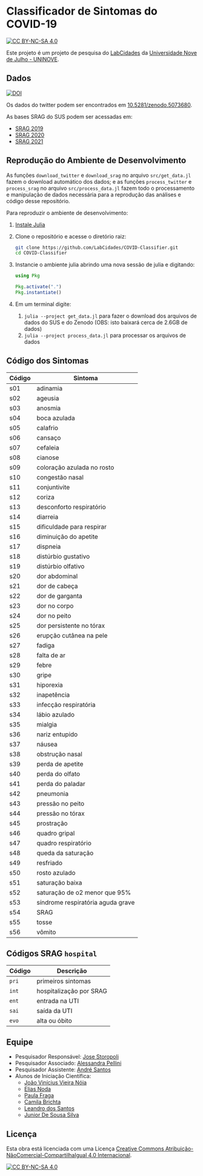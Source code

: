 # Classificador de Sintomas do COVID-19

[![CC BY-NC-SA 4.0][cc-by-nc-sa-shield]][cc-by-nc-sa]

Este projeto é um projeto de pesquisa do [LabCidades](https://github.com/LabCidades/) da [Universidade Nove de Julho - UNINOVE](https://uninove.br).

## Dados
[![DOI](https://zenodo.org/badge/DOI/10.5281/zenodo.5073680.svg)](https://doi.org/10.5281/zenodo.5073680)

Os dados do twitter podem ser encontrados em [10.5281/zenodo.5073680](https://doi.org/10.5281/zenodo.5073680).

As bases SRAG do SUS podem ser acessadas em:
* [SRAG 2019](https://opendatasus.saude.gov.br/dataset/bd-srag-2019)
* [SRAG 2020](https://opendatasus.saude.gov.br/dataset/bd-srag-2020)
* [SRAG 2021](https://opendatasus.saude.gov.br/dataset/bd-srag-2021)

## Reprodução do Ambiente de Desenvolvimento

As funções `download_twitter` e `download_srag` no arquivo `src/get_data.jl` fazem o download automático dos dados; e as funções `process_twitter` e `process_srag` no arquivo `src/process_data.jl` fazem todo o processamento e manipulação de dados necessária para a reprodução das análises e código desse repositório.

Para reproduzir o ambiente de desenvolvimento:

1. [Instale Julia](https://julialang.org/downloads/)

2. Clone o repositório e acesse o diretório raiz:
   ```bash
   git clone https://github.com/LabCidades/COVID-Classifier.git
   cd COVID-Classifier
   ```

3. Instancie o ambiente julia abrindo uma nova sessão de julia e digitando:
   ```julia
   using Pkg

   Pkg.activate(".")
   Pkg.instantiate()
   ```
4. Em um terminal digite:
   1. `julia --project get_data.jl` para fazer o download dos arquivos de dados do SUS e do Zenodo (OBS: isto baixará cerca de 2.6GB de dados)
   2. `julia --project process_data.jl` para processar os arquivos de dados

## Código dos Sintomas

Código | Sintoma
--- | ---
s01 | adinamia
s02 | ageusia
s03 | anosmia
s04 | boca azulada
s05 | calafrio
s06 | cansaço
s07 | cefaleia
s08 | cianose
s09 | coloração azulada no rosto
s10 | congestão nasal
s11 | conjuntivite
s12 | coriza
s13 | desconforto respiratório
s14 | diarreia
s15 | dificuldade para respirar
s16 | diminuição do apetite
s17 | dispneia
s18 | distúrbio gustativo
s19 | distúrbio olfativo
s20 | dor abdominal
s21 | dor de cabeça
s22 | dor de garganta
s23 | dor no corpo
s24 | dor no peito
s25 | dor persistente no tórax
s26 | erupção cutânea na pele
s27 | fadiga
s28 | falta de ar
s29 | febre
s30 | gripe
s31 | hiporexia
s32 | inapetência
s33 | infecção respiratória
s34 | lábio azulado
s35 | mialgia
s36 | nariz entupido
s37 | náusea
s38 | obstrução nasal
s39 | perda de apetite
s40 | perda do olfato
s41 | perda do paladar
s42 | pneumonia
s43 | pressão no peito
s44 | pressão no tórax
s45 | prostração
s46 | quadro gripal
s47 | quadro respiratório
s48 | queda da saturação
s49 | resfriado
s50 | rosto azulado
s51 | saturação baixa
s52 | saturação de o2 menor que 95%
s53 | síndrome respiratória aguda grave
s54 | SRAG
s55 | tosse
s56 | vômito

## Códigos SRAG `hospital`

Código | Descrição
--- | ---
`pri` | primeiros sintomas
`int` | hospitalização por SRAG
`ent` | entrada na UTI
`sai` | saída da UTI
`evo` | alta ou óbito

## Equipe

* Pesquisador Responsável: [Jose Storopoli](https://github.com/storopoli)
* Pesquisador Associado: [Alessandra Pellini](https://github.com/acgpellini)
* Pesquisador Assistente: [André Santos](https://github.com/andrelmfsantos)
* Alunos de Iniciação Científica:
  * [João Vinícius Vieira Nóia](https://github.com/vinivieiran)
  * [Elias Noda](https://github.com/Elias-Noda)
  * [Paula Fraga](https://github.com/Paula-Fraga)
  * [Camila Brichta](https://github.com/camibrichta)
  * [Leandro dos Santos](https://github.com/leandrors91)
  * [Junior De Sousa Silva](https://github.com/juniorghostinthewires)

## Licença

Esta obra está licenciada com uma Licença [Creative Commons Atribuição-NãoComercial-CompartilhaIgual 4.0 Internacional][cc-by-nc-sa].

[![CC BY-NC-SA 4.0][cc-by-nc-sa-image]][cc-by-nc-sa]

[cc-by-nc-sa]: http://creativecommons.org/licenses/by-nc-sa/4.0/
[cc-by-nc-sa-image]: https://licensebuttons.net/l/by-nc-sa/4.0/88x31.png
[cc-by-nc-sa-shield]: https://img.shields.io/badge/License-CC%20BY--NC--SA%204.0-lightgrey.svg

